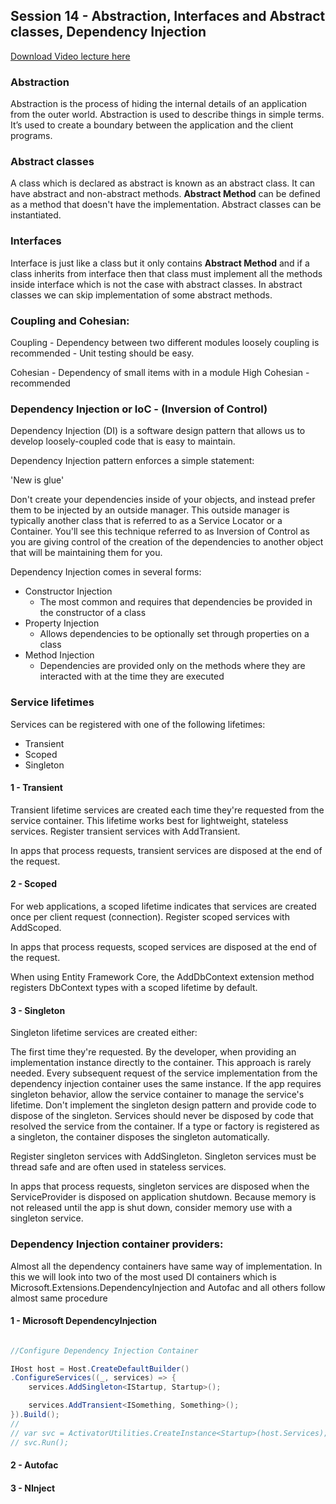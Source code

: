 ## Session 14 - Abstraction, Interfaces and Abstract classes, Dependency Injection

[Download Video lecture here](https://www.idrive.com/idrive/sh/sh?k=c2r0j9v7n5)

### Abstraction

Abstraction is the process of hiding the internal details of an application from the outer world. Abstraction is used to describe things in simple terms. It’s used to create a boundary between the application and the client programs.

### Abstract classes

A class which is declared as abstract is known as an abstract class. It can have abstract and non-abstract methods. **Abstract Method** can be defined as a method that doesn't have the implementation. Abstract classes can be instantiated.

### Interfaces

Interface is just like a class but it only contains **Abstract Method** and if a class inherits from interface then that class must implement all the methods inside interface which is not the case with abstract classes. In abstract classes we can skip implementation of some abstract methods.

### Coupling and Cohesian:

Coupling - Dependency between two different modules
loosely coupling is recommended - Unit testing should be easy.

Cohesian - Dependency of small items with in a module
High Cohesian - recommended

### Dependency Injection or IoC - (Inversion of Control)

Dependency Injection (DI) is a software design pattern that allows us to develop loosely-coupled code that is easy to maintain.

Dependency Injection pattern enforces a simple statement:

'New is glue'

Don't create your dependencies inside of your objects, and instead prefer them to be injected by an outside manager. This outside manager is typically another class that is referred to as a Service Locator or a Container. You'll see this technique referred to as Inversion of Control as you are giving control of the creation of the dependencies to another object that will be maintaining them for you.

Dependency Injection comes in several forms:

- Constructor Injection
  - The most common and requires that dependencies be provided in the constructor of a class
- Property Injection
  - Allows dependencies to be optionally set through properties on a class
- Method Injection
  - Dependencies are provided only on the methods where they are interacted with at the time they are executed

### Service lifetimes

Services can be registered with one of the following lifetimes:

- Transient
- Scoped
- Singleton

#### 1 - Transient

Transient lifetime services are created each time they're requested from the service container. This lifetime works best for lightweight, stateless services. Register transient services with AddTransient.

In apps that process requests, transient services are disposed at the end of the request.

#### 2 - Scoped

For web applications, a scoped lifetime indicates that services are created once per client request (connection). Register scoped services with AddScoped.

In apps that process requests, scoped services are disposed at the end of the request.

When using Entity Framework Core, the AddDbContext extension method registers DbContext types with a scoped lifetime by default.

#### 3 - Singleton

Singleton lifetime services are created either:

The first time they're requested.
By the developer, when providing an implementation instance directly to the container. This approach is rarely needed.
Every subsequent request of the service implementation from the dependency injection container uses the same instance. If the app requires singleton behavior, allow the service container to manage the service's lifetime. Don't implement the singleton design pattern and provide code to dispose of the singleton. Services should never be disposed by code that resolved the service from the container. If a type or factory is registered as a singleton, the container disposes the singleton automatically.

Register singleton services with AddSingleton. Singleton services must be thread safe and are often used in stateless services.

In apps that process requests, singleton services are disposed when the ServiceProvider is disposed on application shutdown. Because memory is not released until the app is shut down, consider memory use with a singleton service.

### Dependency Injection container providers:

Almost all the dependency containers have same way of implementation. In this we will look into two of the most used DI containers which is Microsoft.Extensions.DependencyInjection and Autofac and all others follow almost same procedure

#### 1 - Microsoft DependencyInjection

```csharp

//Configure Dependency Injection Container

IHost host = Host.CreateDefaultBuilder()
.ConfigureServices((_, services) => {
    services.AddSingleton<IStartup, Startup>();

    services.AddTransient<ISomething, Something>();
}).Build();
//
// var svc = ActivatorUtilities.CreateInstance<Startup>(host.Services);
// svc.Run();

```

#### 2 - Autofac

#### 3 - NInject
